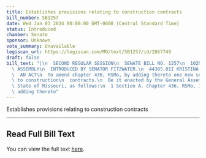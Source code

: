 ```yaml
---
title: Establishes provisions relating to construction contracts
bill_number: SB1257
date: Wed Jan 03 2024 00:00:00 GMT-0600 (Central Standard Time)
status: Introduced
chamber: Senate
sponsor: Unknown
vote_summary: Unavailable
legiscan_url: https://legiscan.com/MO/text/SB1257/id/2867749
draft: false
bill_text: "|\n  SECOND REGULAR SESSION\n  SENATE BILL NO. 1257\n  102ND GENERA L\
  \ ASSEMBLY\n  INTRODUCED BY SENATOR FITZWATER.\n  4438S.01I KRISTINA MARTIN, Secretary\n\
  \  AN ACT\n  To amend chapter 436, RSMo, by adding thereto one new section relating\
  \ to construction\n  contracts.\n  Be it enacted by the General Assembly of the\
  \ State of Missouri, as follows:\n  1 Section A. Chapter 436, RSMo, is amended by\
  \ adding thereto"
---
```

Establishes provisions relating to construction contracts

---

## Read Full Bill Text

You can view the full text [here](https://legiscan.com/MO/text/SB1257/id/2867749).
